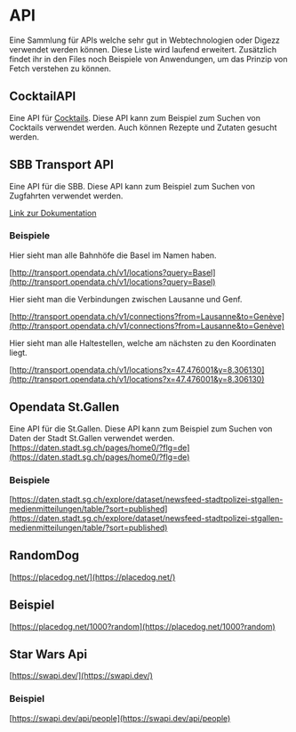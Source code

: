 # API
Eine Sammlung für APIs welche sehr gut in Webtechnologien oder Digezz verwendet werden können. Diese Liste wird laufend erweitert. Zusätzlich findet ihr in den Files noch Beispiele von Anwendungen, um das Prinzip von Fetch verstehen zu können.

## CocktailAPI
Eine API für [Cocktails](https://www.thecocktaildb.com/api.php). Diese API kann zum Beispiel zum Suchen von Cocktails verwendet werden. Auch können Rezepte und Zutaten gesucht werden.


## SBB Transport API
Eine API für die SBB. Diese API kann zum Beispiel zum Suchen von Zugfahrten verwendet werden.

[Link zur Dokumentation](http://transport.opendata.ch/docs.html)

### Beispiele
Hier sieht man alle Bahnhöfe die Basel im Namen haben.

[http://transport.opendata.ch/v1/locations?query=Basel](http://transport.opendata.ch/v1/locations?query=Basel)

Hier sieht man die Verbindungen zwischen Lausanne und Genf.

[http://transport.opendata.ch/v1/connections?from=Lausanne&to=Genève](http://transport.opendata.ch/v1/connections?from=Lausanne&to=Genève)

Hier sieht man alle Haltestellen, welche am nächsten zu den Koordinaten liegt.

[http://transport.opendata.ch/v1/locations?x=47.476001&y=8.306130](http://transport.opendata.ch/v1/locations?x=47.476001&y=8.306130)

## Opendata St.Gallen
Eine API für die St.Gallen. Diese API kann zum Beispiel zum Suchen von Daten der Stadt St.Gallen verwendet werden.
[https://daten.stadt.sg.ch/pages/home0/?flg=de](https://daten.stadt.sg.ch/pages/home0/?flg=de)

### Beispiele
[https://daten.stadt.sg.ch/explore/dataset/newsfeed-stadtpolizei-stgallen-medienmitteilungen/table/?sort=published](https://daten.stadt.sg.ch/explore/dataset/newsfeed-stadtpolizei-stgallen-medienmitteilungen/table/?sort=published)



## RandomDog

[https://placedog.net/](https://placedog.net/)

## Beispiel
[https://placedog.net/1000?random](https://placedog.net/1000?random)


## Star Wars Api
[https://swapi.dev/](https://swapi.dev/)

### Beispiel
[https://swapi.dev/api/people](https://swapi.dev/api/people)